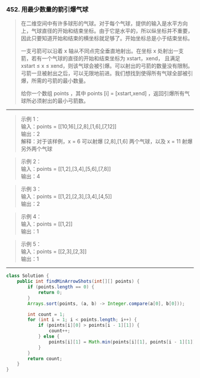 ### 452. 用最少数量的箭引爆气球

>在二维空间中有许多球形的气球。对于每个气球，提供的输入是水平方向上，气球直径的开始和结束坐标。由于它是水平的，所以纵坐标并不重要，因此只要知道开始和结束的横坐标就足够了。开始坐标总是小于结束坐标。
>
>一支弓箭可以沿着 x 轴从不同点完全垂直地射出。在坐标 x 处射出一支箭，若有一个气球的直径的开始和结束坐标为 xstart，xend， 且满足  xstart ≤ x ≤ xend，则该气球会被引爆。可以射出的弓箭的数量没有限制。 弓箭一旦被射出之后，可以无限地前进。我们想找到使得所有气球全部被引爆，所需的弓箭的最小数量。
>
>给你一个数组 points ，其中 points [i] = [xstart,xend] ，返回引爆所有气球所必须射出的最小弓箭数。
***
>示例 1：  
>输入：points = [[10,16],[2,8],[1,6],[7,12]]  
>输出：2  
>解释：对于该样例，x = 6 可以射爆 [2,8],[1,6] 两个气球，以及 x = 11 射爆另外两个气球  

>示例 2：  
>输入：points = [[1,2],[3,4],[5,6],[7,8]]  
>输出：4  

>示例 3：  
>输入：points = [[1,2],[2,3],[3,4],[4,5]]  
>输出：2  

>示例 4：  
>输入：points = [[1,2]]  
>输出：1  

>示例 5：  
>输入：points = [[2,3],[2,3]]  
>输出：1  
***
```java
class Solution {
    public int findMinArrowShots(int[][] points) {
        if (points.length == 0) {
            return 0;
        }
        Arrays.sort(points, (a, b) -> Integer.compare(a[0], b[0]));

        int count = 1;
        for (int i = 1; i < points.length; i++) {
            if (points[i][0] > points[i - 1][1]) {
                count++;
            } else {
                points[i][1] = Math.min(points[i][1], points[i - 1][1]);
            }
        }
        return count;
    }
}
```
